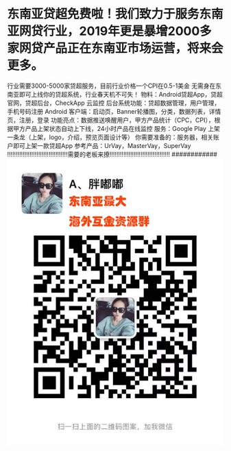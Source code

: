 
# 东南亚贷超免费啦！我们致力于服务东南亚网贷行业，2019年更是暴增2000多家网贷产品正在东南亚市场运营，将来会更多。
行业需要3000-5000家贷超服务，目前行业价格一个CPI在0.5-1美金
无需身在东南亚即可上线你的贷超系统，行业春天机不可失！
物料：Android贷超App，贷超官网，贷超后台，CheckApp 云监控
后台系统功能：贷超数据管理，用户管理，手机号码注册
Android 客户端：启动页，Banner轮播图，分类，数据列表，详情页，注册，登录
功能亮点：数据推送唤醒用户，甲方产品统计（CPC，CPI），根据甲方产品上架状态自动上下线，24小时产品在线监控
服务：Google Play 上架一条龙（上架，logo，介绍，预览页面设计等）
你需要准备的：服务器，相关账户即可上架一款贷超App
参考产品：UrVay，MasterVay，SuperVay
!!!!!!!!!!!!!!!!!!!!!!!!!!!!!!!!!!!需要的老板来撩!!!!!!!!!!!!!!!!!!!!!!!!!!!!!!!!!!!
############
![image](https://github.com/haicuan139/appcheck/blob/master/%E6%9C%AA%E6%A0%87%E9%A2%98-1.png)
